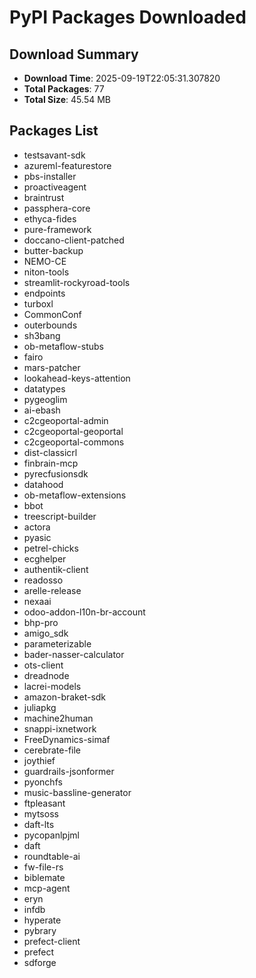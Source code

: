 # PyPI Packages Downloaded

## Download Summary
- **Download Time**: 2025-09-19T22:05:31.307820
- **Total Packages**: 77
- **Total Size**: 45.54 MB

## Packages List
- testsavant-sdk
- azureml-featurestore
- pbs-installer
- proactiveagent
- braintrust
- passphera-core
- ethyca-fides
- pure-framework
- doccano-client-patched
- butter-backup
- NEMO-CE
- niton-tools
- streamlit-rockyroad-tools
- endpoints
- turboxl
- CommonConf
- outerbounds
- sh3bang
- ob-metaflow-stubs
- fairo
- mars-patcher
- lookahead-keys-attention
- datatypes
- pygeoglim
- ai-ebash
- c2cgeoportal-admin
- c2cgeoportal-geoportal
- c2cgeoportal-commons
- dist-classicrl
- finbrain-mcp
- pyrecfusionsdk
- datahood
- ob-metaflow-extensions
- bbot
- treescript-builder
- actora
- pyasic
- petrel-chicks
- ecghelper
- authentik-client
- readosso
- arelle-release
- nexaai
- odoo-addon-l10n-br-account
- bhp-pro
- amigo_sdk
- parameterizable
- bader-nasser-calculator
- ots-client
- dreadnode
- lacrei-models
- amazon-braket-sdk
- juliapkg
- machine2human
- snappi-ixnetwork
- FreeDynamics-simaf
- cerebrate-file
- joythief
- guardrails-jsonformer
- pyonchfs
- music-bassline-generator
- ftpleasant
- mytsoss
- daft-lts
- pycopanlpjml
- daft
- roundtable-ai
- fw-file-rs
- biblemate
- mcp-agent
- eryn
- infdb
- hyperate
- pybrary
- prefect-client
- prefect
- sdforge
